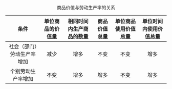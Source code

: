 

<p align='center'>商品价值与劳动生产率的关系</p>

|            条件            | 单位商品的价值量 | 相同时间内生产商品的数量 | 商品价值总量 | 单位商品使用价值总量 | 单位时间内使用价值总量 |
| :------------------------: | :--------------: | :----------------------: | :----------: | :------------------: | :--------------------: |
| 社会（部门）劳动生产率增加 |       减少       |           增多           |     不变     |         不变         |          增多          |
|     个别劳动生产率增加     |       不变       |           增多           |     增多     |         不变         |          增多          |

